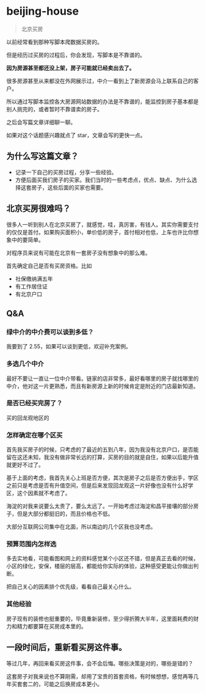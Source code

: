 # beijing-house

> 北京买房

以前经常看到那种写脚本爬数据买房的。

但是经历过买房的过程后，你会发现，写脚本是不靠谱的。

**因为房源甚至都还没上架，房子可能就已经卖出去了。** 

很多房源甚至从来都没在外网展示过，中介一看到上了新房源会马上联系自己的客户。

所以通过写脚本监控各大房源网站数据的办法是不靠谱的，能监控到房子基本都是别人挑完的，或者暂时不靠谱卖的房子。

之后会写篇文章详细聊一聊。

如果对这个话题感兴趣就点了 star，文章会写的更快一点。

## 为什么写这篇文章？
* 记录一下自己的买房过程，分享一些经验。
* 方便后面买我们房子的买家。我们当时的一些考虑点，优点、缺点、为什么选择这套房子，这些后面的买家也需要。


## 北京买房很难吗？

很多人一听到别人在北京买房了，就感觉，哇，真厉害，有钱人。其实你需要支付的仅仅是首付。如果购买面积小，单价低的房子，首付相对也低，上车也许比你想象中的要简单。

对程序员来说有可能在北京有一套房子没有想象中的那么难。

首先确定自己是否有买房资格。比如

* 社保缴纳满五年
* 有工作居住证
* 有北京户口

## Q&A

### 绿中介的中介费可以谈到多低？

我要到了 2.55，如果可以谈到更低，欢迎补充案例。

### 多选几个中介
最好不要让一直让一位中介带看。链家的店非常多，最好看哪里的房子就找哪里的中介，他对这一片更熟悉，而且有新房源上新的时候肯定是附近的门店最新知道。

### 是否已经买完房了？
买的回龙观地区的

### 怎样确定在哪个区买

首先我买房子的时候，只考虑的了最近的五到八年，因为我没有北京户口，是否能留在这还未知，我没有做非常长远的打算，买房的目的就是自住，如果以后能升值就更好不过了。

基于上面的考虑，我首先关心上班是否方便，其次是房子之后是否方便出手，学区之前只是考虑是否有升值空间，但是后来发现回龙观这一片好像也没有什么好学区，这个因素就不考虑了。

海淀的对我来说要么太贵了，要么太远了。一开始考虑过海淀和昌平接壤的部分房子，但是大部分都挺旧的，而且价格也不低。

大部分互联网公司集中在北面，所以南边的几个区我也没考虑。

### 预算范围内怎样选
多去实地看，可能看图和网上的资料感觉某个小区还不错，但是真正去看的时候，小区的绿化，安保，楼层的层高，都能给你实际的体验，这种感受更能让你做出判断。

把自己关心的因素排个优先级，看看自己最关心什么。


### 其他经验
房子现有的装修也挺重要的，毕竟重新装修，至少得折腾大半年，这里面耗费的财力和精力都要算在买房成本里的。

## 一段时间后，重新看买房这件事。
等过几年，再回来看买房这件事，会不会后悔。哪些决策是对的，哪些是错的？

这套房子对我来说也不算刚需，却用了宝贵的首套资格，有时候想想，感觉再等几年买套套二的，可能之后换房成本更小。

